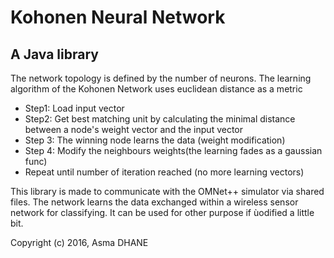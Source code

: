 # Kohonen Neural Network
A Java library
--------------------------------------------------------
The network topology is defined by the number of neurons. 
The learning algorithm of the Kohonen Network uses euclidean distance as a metric 
 * Step1: Load input vector
 * Step2: Get best matching unit by calculating the minimal distance between a node's weight vector and the input vector
 * Step 3: The winning node learns the data (weight modification)
 * Step 4: Modify the neighbours weights(the learning fades as a gaussian func)
 * Repeat until number of iteration reached (no more learning vectors)

This library is made to communicate with the OMNet++ simulator via shared files. 
The network learns the data exchanged within a wireless sensor network for classifying. 
It can be used for other purpose if ùodified a little bit.


Copyright (c) 2016, Asma DHANE


